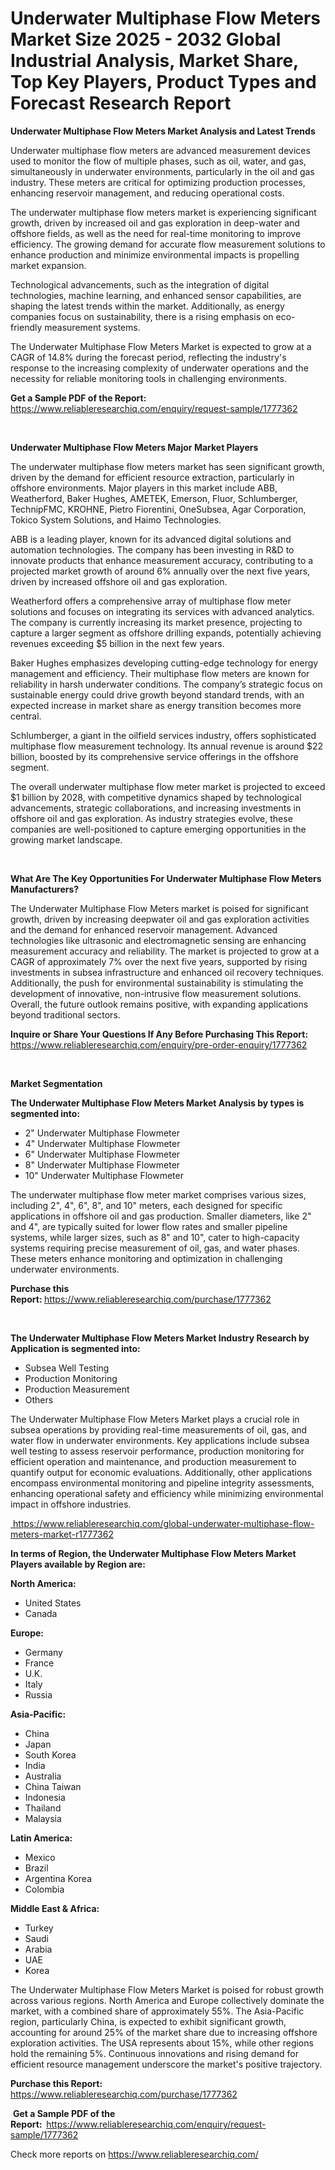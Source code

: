 <p><h1>Underwater Multiphase Flow Meters Market Size 2025 - 2032 Global Industrial Analysis, Market Share, Top Key Players, Product Types and Forecast Research Report</h1></p><p><strong>Underwater Multiphase Flow Meters Market Analysis and Latest Trends</strong></p>
<p><p>Underwater multiphase flow meters are advanced measurement devices used to monitor the flow of multiple phases, such as oil, water, and gas, simultaneously in underwater environments, particularly in the oil and gas industry. These meters are critical for optimizing production processes, enhancing reservoir management, and reducing operational costs.</p><p>The underwater multiphase flow meters market is experiencing significant growth, driven by increased oil and gas exploration in deep-water and offshore fields, as well as the need for real-time monitoring to improve efficiency. The growing demand for accurate flow measurement solutions to enhance production and minimize environmental impacts is propelling market expansion.</p><p>Technological advancements, such as the integration of digital technologies, machine learning, and enhanced sensor capabilities, are shaping the latest trends within the market. Additionally, as energy companies focus on sustainability, there is a rising emphasis on eco-friendly measurement systems.</p><p>The Underwater Multiphase Flow Meters Market is expected to grow at a CAGR of 14.8% during the forecast period, reflecting the industry's response to the increasing complexity of underwater operations and the necessity for reliable monitoring tools in challenging environments.</p></p>
<p><strong>Get a Sample PDF of the Report:&nbsp;</strong> <a href="https://www.reliableresearchiq.com/enquiry/request-sample/1777362?utm_campaign=2758&utm_medium=2&utm_source=Github&utm_content=ia&utm_term=12042025&utm_id=underwater-multiphase-flow-meters">https://www.reliableresearchiq.com/enquiry/request-sample/1777362</a></p>
<p>&nbsp;</p>
<p><strong>Underwater Multiphase Flow Meters Major Market Players</strong></p>
<p><p>The underwater multiphase flow meters market has seen significant growth, driven by the demand for efficient resource extraction, particularly in offshore environments. Major players in this market include ABB, Weatherford, Baker Hughes, AMETEK, Emerson, Fluor, Schlumberger, TechnipFMC, KROHNE, Pietro Fiorentini, OneSubsea, Agar Corporation, Tokico System Solutions, and Haimo Technologies.</p><p>ABB is a leading player, known for its advanced digital solutions and automation technologies. The company has been investing in R&D to innovate products that enhance measurement accuracy, contributing to a projected market growth of around 6% annually over the next five years, driven by increased offshore oil and gas exploration.</p><p>Weatherford offers a comprehensive array of multiphase flow meter solutions and focuses on integrating its services with advanced analytics. The company is currently increasing its market presence, projecting to capture a larger segment as offshore drilling expands, potentially achieving revenues exceeding $5 billion in the next few years.</p><p>Baker Hughes emphasizes developing cutting-edge technology for energy management and efficiency. Their multiphase flow meters are known for reliability in harsh underwater conditions. The company’s strategic focus on sustainable energy could drive growth beyond standard trends, with an expected increase in market share as energy transition becomes more central.</p><p>Schlumberger, a giant in the oilfield services industry, offers sophisticated multiphase flow measurement technology. Its annual revenue is around $22 billion, boosted by its comprehensive service offerings in the offshore segment.</p><p>The overall underwater multiphase flow meter market is projected to exceed $1 billion by 2028, with competitive dynamics shaped by technological advancements, strategic collaborations, and increasing investments in offshore oil and gas exploration. As industry strategies evolve, these companies are well-positioned to capture emerging opportunities in the growing market landscape.</p></p>
<p>&nbsp;</p>
<p><strong>What Are The Key Opportunities For Underwater Multiphase Flow Meters Manufacturers?</strong></p>
<p><p>The Underwater Multiphase Flow Meters market is poised for significant growth, driven by increasing deepwater oil and gas exploration activities and the demand for enhanced reservoir management. Advanced technologies like ultrasonic and electromagnetic sensing are enhancing measurement accuracy and reliability. The market is projected to grow at a CAGR of approximately 7% over the next five years, supported by rising investments in subsea infrastructure and enhanced oil recovery techniques. Additionally, the push for environmental sustainability is stimulating the development of innovative, non-intrusive flow measurement solutions. Overall, the future outlook remains positive, with expanding applications beyond traditional sectors.</p></p>
<p><strong>Inquire or Share Your Questions If Any Before Purchasing This Report:</strong> <a href="https://www.reliableresearchiq.com/enquiry/pre-order-enquiry/1777362?utm_campaign=2758&utm_medium=2&utm_source=Github&utm_content=ia&utm_term=12042025&utm_id=underwater-multiphase-flow-meters">https://www.reliableresearchiq.com/enquiry/pre-order-enquiry/1777362</a></p>
<p>&nbsp;</p>
<p><strong>Market Segmentation</strong></p>
<p><strong>The Underwater Multiphase Flow Meters Market Analysis by types is segmented into:</strong></p>
<p><ul><li>2" Underwater Multiphase Flowmeter</li><li>4" Underwater Multiphase Flowmeter</li><li>6" Underwater Multiphase Flowmeter</li><li>8" Underwater Multiphase Flowmeter</li><li>10" Underwater Multiphase Flowmeter</li></ul></p>
<p><p>The underwater multiphase flow meter market comprises various sizes, including 2", 4", 6", 8", and 10" meters, each designed for specific applications in offshore oil and gas production. Smaller diameters, like 2" and 4", are typically suited for lower flow rates and smaller pipeline systems, while larger sizes, such as 8" and 10", cater to high-capacity systems requiring precise measurement of oil, gas, and water phases. These meters enhance monitoring and optimization in challenging underwater environments.</p></p>
<p><strong>Purchase this Report:&nbsp;</strong><a href="https://www.reliableresearchiq.com/purchase/1777362?utm_campaign=2758&utm_medium=2&utm_source=Github&utm_content=ia&utm_term=12042025&utm_id=underwater-multiphase-flow-meters">https://www.reliableresearchiq.com/purchase/1777362</a></p>
<p>&nbsp;</p>
<p><strong>The Underwater Multiphase Flow Meters Market Industry Research by Application is segmented into:</strong></p>
<p><ul><li>Subsea Well Testing</li><li>Production Monitoring</li><li>Production Measurement</li><li>Others</li></ul></p>
<p><p>The Underwater Multiphase Flow Meters Market plays a crucial role in subsea operations by providing real-time measurements of oil, gas, and water flow in underwater environments. Key applications include subsea well testing to assess reservoir performance, production monitoring for efficient operation and maintenance, and production measurement to quantify output for economic evaluations. Additionally, other applications encompass environmental monitoring and pipeline integrity assessments, enhancing operational safety and efficiency while minimizing environmental impact in offshore industries.</p></p>
<p><a href="https://www.reliableresearchiq.com/global-underwater-multiphase-flow-meters-market-r1777362?utm_campaign=2758&utm_medium=2&utm_source=Github&utm_content=ia&utm_term=12042025&utm_id=underwater-multiphase-flow-meters">&nbsp;https://www.reliableresearchiq.com/global-underwater-multiphase-flow-meters-market-r1777362</a></p>
<p><strong>In terms of Region, the Underwater Multiphase Flow Meters Market Players available by Region are:</strong></p>
<p>
    <p> <strong> North America: </strong>
        <ul>
            <li>United States</li>
            <li>Canada</li>
        </ul>
        </p> 
    <p> <strong> Europe: </strong>
        <ul>
            <li>Germany</li>
            <li>France</li>
            <li>U.K.</li>
            <li>Italy</li>
            <li>Russia</li>
        </ul>
        </p> 
    <p> <strong> Asia-Pacific: </strong>
        <ul>
            <li>China</li>
            <li>Japan</li>
            <li>South Korea</li>
            <li>India</li>
            <li>Australia</li>
            <li>China Taiwan</li>
            <li>Indonesia</li>
            <li>Thailand</li>
            <li>Malaysia</li>
        </ul>
        </p> 
    <p> <strong> Latin America: </strong>
        <ul>
            <li>Mexico</li>
            <li>Brazil</li>
            <li>Argentina Korea</li>
            <li>Colombia</li>
        </ul>
        </p> 
    <p> <strong> Middle East & Africa: </strong>
        <ul>
            <li>Turkey</li>
            <li>Saudi</li>
            <li>Arabia</li>
            <li>UAE</li>
            <li>Korea</li>
        </ul>
    </p>
    </p>
<p><p>The Underwater Multiphase Flow Meters Market is poised for robust growth across various regions. North America and Europe collectively dominate the market, with a combined share of approximately 55%. The Asia-Pacific region, particularly China, is expected to exhibit significant growth, accounting for around 25% of the market share due to increasing offshore exploration activities. The USA represents about 15%, while other regions hold the remaining 5%. Continuous innovations and rising demand for efficient resource management underscore the market's positive trajectory.</p></p>
<p><strong>Purchase this Report: </strong><a href="https://www.reliableresearchiq.com/purchase/1777362?utm_campaign=2758&utm_medium=2&utm_source=Github&utm_content=ia&utm_term=12042025&utm_id=underwater-multiphase-flow-meters">https://www.reliableresearchiq.com/purchase/1777362</a></p>
<p>&nbsp;<strong>Get a Sample PDF of the Report:&nbsp;&nbsp;</strong><a href="https://www.reliableresearchiq.com/enquiry/request-sample/1777362?utm_campaign=2758&utm_medium=2&utm_source=Github&utm_content=ia&utm_term=12042025&utm_id=underwater-multiphase-flow-meters">https://www.reliableresearchiq.com/enquiry/request-sample/1777362</a></p>
<p><strong></strong></p>
<p>Check more reports on <a href="https://www.reliableresearchiq.com/?utm_campaign=2758&utm_medium=2&utm_source=Github&utm_content=ia&utm_term=12042025&utm_id=underwater-multiphase-flow-meters">https://www.reliableresearchiq.com/</a></p>